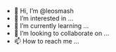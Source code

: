 - 👋 Hi, I’m @leosmash
- 👀 I’m interested in ...
- 🌱 I’m currently learning ...
- 💞️ I’m looking to collaborate on ...
- 📫 How to reach me ...

<!---
leosmash/leosmash is a ✨ special ✨ repository because its `README.md` (this file) appears on your GitHub profile.
You can click the Preview link to take a look at your changes.
--->
